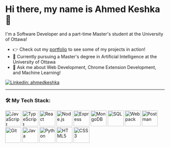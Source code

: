 # Hi there, my name is Ahmed Keshka 👋

I'm a Software Developer and a part-time Master's student at the University of Ottawa!

- 👉 Check out my [portfolio](https://ak292.github.io) to see some of my projects in action!
- 🌱 Currently pursuing a Master's degree in Artificial Intelligence at the University of Ottawa
- 💬 Ask me about Web Development, Chrome Extension Development, and Machine Learning!

[![Linkedin: ahmedkeshka](https://img.shields.io/badge/-Connect_with_me_on_Linkedin!-blue?style=flat-square&logo=Linkedin&logoColor=white&link=https://linkedin.com/in/ahmed-keshka)](https://linkedin.com/in/ahmed-keshka/)

---

### 🛠 My Tech Stack:

<p>
  <img src="https://cdn.jsdelivr.net/gh/devicons/devicon/icons/javascript/javascript-original.svg" alt="JavaScript" width="50px"/>
  <img src="https://cdn.jsdelivr.net/gh/devicons/devicon/icons/typescript/typescript-original.svg" alt="TypeScript" width="50px"/>
  <img src="https://cdn.jsdelivr.net/gh/devicons/devicon/icons/react/react-original.svg" alt="React" width="50px"/>
  <img src="https://cdn.jsdelivr.net/gh/devicons/devicon/icons/nodejs/nodejs-original.svg" alt="Node.js" width="50px"/>
  <img src="https://cdn.jsdelivr.net/gh/devicons/devicon/icons/express/express-original.svg" alt="Express" width="50px"/>
  <img src="https://cdn.jsdelivr.net/gh/devicons/devicon/icons/mongodb/mongodb-original.svg" alt="MongoDB" width="50px"/>
  <img src="https://cdn.jsdelivr.net/gh/devicons/devicon/icons/mysql/mysql-original.svg" alt="SQL" width="50px"/>
  <img src="https://cdn.jsdelivr.net/gh/devicons/devicon/icons/webpack/webpack-original.svg" alt="Webpack" width="50px"/>
  <img src="https://www.vectorlogo.zone/logos/getpostman/getpostman-icon.svg" alt="Postman" width="50px"/>
  <img src="https://cdn.jsdelivr.net/gh/devicons/devicon/icons/git/git-original.svg" alt="Git" width="50px"/>
  <img src="https://cdn.jsdelivr.net/gh/devicons/devicon/icons/java/java-original.svg" alt="Java" width="50px"/>
  <img src="https://cdn.jsdelivr.net/gh/devicons/devicon/icons/python/python-original.svg" alt="Python" width="50px"/>
  <img src="https://cdn.jsdelivr.net/gh/devicons/devicon/icons/html5/html5-original.svg" alt="HTML5" width="50px"/>
  <img src="https://cdn.jsdelivr.net/gh/devicons/devicon/icons/css3/css3-original.svg" alt="CSS3" width="50px"/>
</p>
